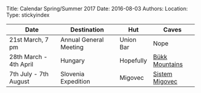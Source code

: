 ﻿Title: Calendar Spring/Summer 2017
Date: 2016-08-03
Authors:
Location:
Type: stickyindex

|Date              | Destination                          | Hut                                                                                  | Caves  |
| ---              |  ---                                 | ---                                                                                  |  ---  |
|21st March, 7 pm | Annual General Meeting | Union Bar | Nope |
|28th March - 4th April| Hungary | Hopefully | [Bükk Mountains](https://en.wikipedia.org/wiki/B%C3%BCkk)|
|7th July - 7th August| Slovenia Expedition | Migovec | [Sistem Migovec](https://union.ic.ac.uk/rcc/caving/slovenia/)|


